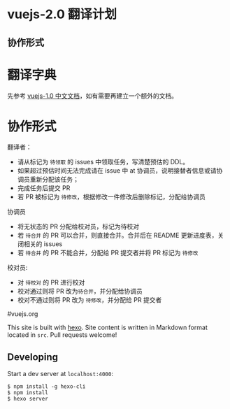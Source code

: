 # vuejs-2.0 翻译计划

## 协作形式

# 翻译字典

先参考 [vuejs-1.0 中文文档](http://cn.vuejs.org/)，如有需要再建立一个额外的文档。

# 协作形式

翻译者：

* 请从标记为 `待领取` 的 issues 中领取任务，写清楚预估的 DDL。
* 如果超过预估时间无法完成请在 issue 中 at 协调员，说明接替者信息或请协调员重新分配该任务；
* 完成任务后提交 PR
* 若 PR 被标记为 `待修改`，根据修改一件修改后删除标记，分配给协调员

协调员
* 将无状态的 PR 分配给校对员，标记为待校对
* 若 `待合并` 的 PR 可以合并，则直接合并。合并后在 README 更新进度表，关闭相关的 issues
* 若 `待合并` 的 PR 不能合并，分配给 PR 提交者并将 PR 标记为 `待修改`

校对员:
* 对 `待校对` 的 PR 进行校对
* 校对通过则将 PR 改为`待合并`，并分配给协调员
* 校对不通过则将 PR 改为 `待修改`，并分配给 PR 提交者

#vuejs.org

This site is built with [hexo](http://hexo.io/). Site content is written in Markdown format located in `src`. Pull requests welcome!

## Developing

Start a dev server at `localhost:4000`:

```
$ npm install -g hexo-cli
$ npm install
$ hexo server
```
